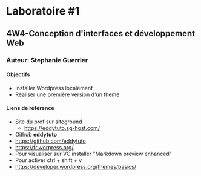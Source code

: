 # Laboratoire #1
## 4W4-Conception d'interfaces et développement Web
### Auteur: Stephanie Guerrier

#### Objectifs
- Installer Wordpress localement
- Réaliser une première version d'un thème

#### Liens de référence
- Site du prof sur siteground
    - https://eddytuto.sg-host.com/
- Github **eddytuto**
- https://github.com/eddytuto
- https://fr.worpress.org/
- Pour visualiser sur VC installer "Markdown preview enhanced"
- Pour activer ctrl + shift + v
- https://developer.wordpress.org/themes/basics/